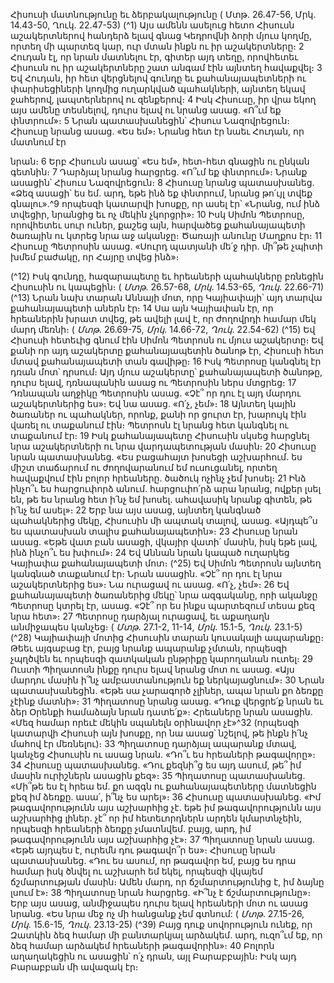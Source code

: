 
Հիսուսի մատնությունը եւ ձերբակալությունը
( Մտթ. 26.47-56, Մրկ. 14.43-50, Ղուկ. 22.47-53)
(^1) Այս ամենն ասելուց հետո Հիսուսն աշակերտներով հանդերձ ելավ գնաց Կեդրովնի ձորի մյուս կողմը, որտեղ մի
պարտեզ կար, ուր մտան ինքն ու իր աշակերտները։ 2 Հուդան էլ, որ նրան մատնելու էր, գիտեր այդ տեղը, որովհետեւ
Հիսուսն ու իր աշակերտները շատ անգամ էին այնտեղ հավաքվել։ 3 Եվ Հուդան, իր հետ վերցնելով գունդը եւ
քահանայապետների ու փարիսեցիների կողմից ուղարկված պահակների, այնտեղ եկավ ջահերով, լապտերներով ու
զենքերով։ 4 Իսկ Հիսուսը, իր վրա եկող այս ամենը տեսնելով, դուրս ելավ ու նրանց ասաց. «Ո՞ւմ եք փնտրում»։ 5 Նրան
պատասխանեցին՝ Հիսուս Նազովրեցուն։ Հիսուսը նրանց ասաց. «Ես եմ»։ Նրանց հետ էր նաեւ Հուդան, որ մատնում էր


նրան։ 6 Երբ Հիսուսն ասաց՝ «Ես եմ», հետ-հետ գնացին ու ընկան գետնին։ 7 Դարձյալ նրանց հարցրեց. «Ո՞ւմ եք
փնտրում»։ Նրանք ասացին՝ Հիսուս Նազովրեցուն։ 8 Հիսուսը նրանց պատասխանեց. «Ձեզ ասացի՝ ես եմ. արդ, եթե ինձ
եք փնտրում, նրանց թո՛ւյլ տվեք գնալու».^9 որպեսզի կատարվի խոսքը, որ ասել էր՝ «Նրանց, ում ինձ տվեցիր, նրանցից
եւ ոչ մեկին չկորցրի»։ 10 Իսկ Սիմոն Պետրոսը, որովհետեւ սուր ուներ, քաշեց այն, հարվածեց քահանայապետի ծառային
ու կտրեց նրա աջ ականջը։ Ծառայի անունը Մաղքոս էր։ 11 Հիսուսը Պետրոսին ասաց. «Սուրդ պատյանի մե՛ջ դիր. մի՞թե
չպիտի խմեմ բաժակը, որ Հայրը տվեց ինձ»։

(^12) Իսկ գունդը, հազարապետը եւ հրեաների պահակները բռնեցին Հիսուսին ու կապեցին։
( _Մտթ_. 26.57-68, _Մրկ_. 14.53-65, _Ղուկ_. 22.66-71)
(^13) Նրան նախ տարան Աննայի մոտ, որը Կայիափայի՝ այդ տարվա քահանայապետի աներն էր։ 14 Սա այն Կայիափան
էր, որ հրեաներին խրատ տվեց, թե ավելի լավ է, որ ժողովրդի համար մեկ մարդ մեռնի։
( _Մտթ_. 26.69-75, _Մրկ_. 14.66-72, _Ղուկ_. 22.54-62)
(^15) Եվ Հիսուսի հետեւից գնում էին Սիմոն Պետրոսն ու մյուս աշակերտը։ Եվ քանի որ այդ աշակերտը
քահանայապետին ծանոթ էր, Հիսուսի հետ մտավ քահանայապետի տան գավիթը։ 16 Իսկ Պետրոսը կանգնել էր դռան
մոտ՝ դրսում։ Այդ մյուս աշակերտը՝ քահանայապետի ծանոթը, դուրս ելավ, դռնապանին ասաց ու Պետրոսին ներս
մտցրեց։ 17 Դռնապան աղջիկը Պետրոսին ասաց. «Չէ՞ որ դու էլ այդ մարդու աշակերտներից ես»։ Եվ նա ասաց. «Ո՛չ,
չեմ»։ 18 Այնտեղ կային ծառաներ ու պահակներ, որոնք, քանի որ ցուրտ էր, խարույկ էին վառել ու տաքանում էին։
Պետրոսն էլ նրանց հետ կանգնել ու տաքանում էր։ 19 Իսկ քահանայապետը Հիսուսին սկսեց հարցնել նրա աշակերտների
ու նրա վարդապետության մասին։ 20 Հիսուսը նրան պատասխանեց. «Ես բացահայտ խոսեցի աշխարհում. ես միշտ
տաճարում ու ժողովարանում եմ ուսուցանել, որտեղ հավաքվում էին բոլոր հրեաները. ծածուկ ոչինչ չեմ խոսել։ 21 Ինձ
ինչո՞ւ ես հարցուփորձ անում. հարցուփո՛րձ արա նրանց, ովքեր լսել են, թե ես նրանց հետ ի՛նչ եմ խոսել. ահավասիկ
նրանք գիտեն, թե ի՛նչ եմ ասել»։ 22 Երբ նա այս ասաց, այնտեղ կանգնած պահակներից մեկը, Հիսուսին մի ապտակ
տալով, ասաց. «Այդպե՞ս ես պատասխան տալիս քահանայապետին»։ 23 Հիսուսը նրան ասաց. «Եթե վատ բան ասացի,
վկայիր վատի՛ մասին, իսկ եթե լավ, ինձ ինչո՞ւ ես խփում»։ 24 Եվ Աննան նրան կապած ուղարկեց Կայիափա
քահանայապետի մոտ։
(^25) Եվ Սիմոն Պետրոսն այնտեղ կանգնած տաքանում էր։ Նրան ասացին. «Չէ՞ որ դու էլ նրա աշակերտներից ես»։ Նա
ուրացավ ու ասաց. «Ո՛չ, չեմ»։ 26 Եվ քահանայապետի ծառաներից մեկը՝ նրա ազգականը, որի ականջը Պետրոսը կտրել
էր, ասաց. «Չէ՞ որ ես ինքս պարտեզում տեսա քեզ նրա հետ»։ 27 Պետրոսը դարձյալ ուրացավ, եւ աքաղաղն անմիջապես
կանչեց։
( _Մտթ_. 27.1-2, 11-14, _Մրկ_. 15.1-5, _Ղուկ_. 23.1-5)
(^28) Կայիափայի մոտից Հիսուսին տարան կուսակալի ապարանքը։ Թեեւ այգաբաց էր, բայց նրանք ապարանք չմտան,
որպեսզի չպղծվեն եւ որպեսզի զատկական ընթրիքը կարողանան ուտել։ 29 Ուստի Պիղատոսն ինքը դուրս ելավ նրանց
մոտ ու ասաց. «Այս մարդու մասին ի՞նչ ամբաստանություն եք ներկայացնում»։ 30 Նրան պատասխանեցին. «Եթե սա
չարագործ չլիներ, ապա նրան քո ձեռքը չէինք մատնի»։ 31 Պիղատոսը նրանց ասաց. «Դուք վերցրե՛ք նրան եւ ձեր Օրենքի
համաձայն նրան դատե՛ք»։ Հրեաները նրան ասացին. «Մեզ համար որեւէ մեկին սպանելն օրինավոր չէ»^32 (որպեսզի
կատարվի Հիսուսի այն խոսքը, որ նա ասաց՝ նշելով, թե ինքն ի՛նչ մահով էր մեռնելու)։ 33 Պիղատոսը դարձյալ ապարանք
մտավ, կանչեց Հիսուսին ու ասաց նրան. «Դո՞ւ ես հրեաների թագավորը»։ 34 Հիսուսը պատասխանեց. «Դու քեզնի՞ց ես
այդ ասում, թե՞ իմ մասին ուրիշներն ասացին քեզ»։ 35 Պիղատոսը պատասխանեց. «Մի՞թե ես էլ հրեա եմ. քո ազգն ու
քահանայապետները մատնեցին քեզ իմ ձեռքը. ասա՛, ի՞նչ ես արել»։ 36 Հիսուսը պատասխանեց. «Իմ թագավորությունն
այս աշխարհից չէ. եթե իմ թագավորությունն այս աշխարհից լիներ. չէ՞ որ իմ հետեւորդներն արդեն կմարտնչեին,
որպեսզի հրեաների ձեռքը չմատնվեմ. բայց, արդ, իմ թագավորությունն այս աշխարհից չէ»։ 37 Պիղատոսը նրան ասաց.
«Եթե այդպես է, ուրեմն դու թագավո՞ր ես»։ Հիսուսը նրան պատասխանեց. «Դու ես ասում, որ թագավոր եմ, բայց ես
դրա համար իսկ ծնվել ու աշխարհ եմ եկել, որպեսզի վկայեմ ճշմարտության մասին։ Ամեն մարդ, որ ճշմարտությունից
է, իմ ձայնը լսում է»։ 38 Պիղատոսը նրան հարցրեց. «Ի՞նչ է ճշմարտությունը»։ Երբ այս ասաց, անմիջապես դուրս ելավ
հրեաների մոտ ու ասաց նրանց. «Ես նրա մեջ ոչ մի հանցանք չեմ գտնում:
( _Մտթ_. 27.15-26, _Մրկ_. 15.6-15, _Ղուկ_. 23.13-25)
(^39) Բայց դուք սովորություն ունեք, որ Զատկին ձեզ համար մի բանտարկյալ արձակեմ. արդ, ուզո՞ւմ եք, որ ձեզ համար
արձակեմ հրեաների թագավորին»։ 40 Բոլորն աղաղակեցին ու ասացին՝ ո՛չ դրան, այլ Բարաբբային։ Իսկ այդ Բարաբբան
մի ավազակ էր։
